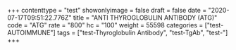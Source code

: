 +++
contenttype = "test"
showonlyimage = false
draft = false
date = "2020-07-17T09:51:22.776Z"
title = "ANTI THYROGLOBULIN ANTIBODY (ATG)"
code = "ATG"
rate = "800"
hc = "100"
weight = 55598
categories = ["test-AUTOIMMUNE"]
tags = ["test-Thyroglobulin Antibody", "test-TgAb", "test-"]
+++

